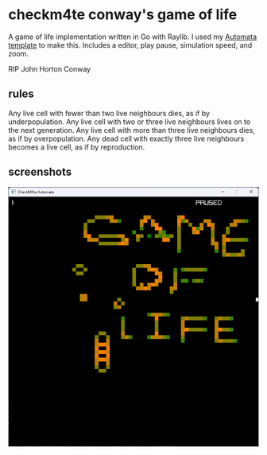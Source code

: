 # checkm4te conway's game of life
A game of life implementation written in Go with Raylib. I used my [Automata template](https://github.com/checkm4ted/automata) to make this.
Includes a editor, play pause, simulation speed, and zoom.

RIP John Horton Conway 

## rules
Any live cell with fewer than two live neighbours dies, as if by underpopulation.
Any live cell with two or three live neighbours lives on to the next generation.
Any live cell with more than three live neighbours dies, as if by overpopulation.
Any dead cell with exactly three live neighbours becomes a live cell, as if by reproduction.

## screenshots
![image](image.png)